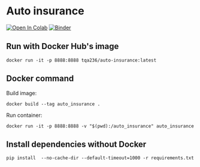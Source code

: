 # Auto insurance

[![Open In Colab](https://colab.research.google.com/assets/colab-badge.svg)](https://colab.research.google.com/github/tqa236/auto-insurance/blob/main/Train.ipynb)
[![Binder](https://mybinder.org/badge_logo.svg)](https://mybinder.org/v2/gh/tqa236/auto-insurance/HEAD?filepath=Train.ipynb)

## Run with Docker Hub's image

```console
docker run -it -p 8888:8888 tqa236/auto-insurance:latest
```

## Docker command

Build image:

```console
docker build --tag auto_insurance .
```

Run container:

```console
docker run -it -p 8888:8888 -v "$(pwd):/auto_insurance" auto_insurance
```

## Install dependencies without Docker

```console
pip install  --no-cache-dir --default-timeout=1000 -r requirements.txt
```